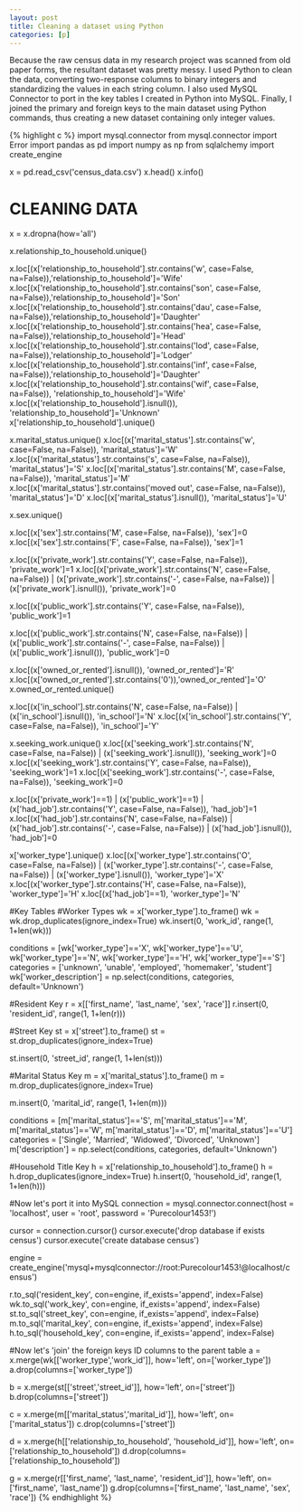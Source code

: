 ```yaml
---
layout: post
title: Cleaning a dataset using Python
categories: [p]
---
```


Because the raw census data in my research project was scanned from old paper forms, the resultant dataset was pretty messy. I used Python to clean the data, converting two-response columns to binary integers and standardizing the values in each string column. I also used MySQL Connector to port in the key tables I created in Python into MySQL. Finally, I joined the primary and foreign keys to the main dataset using Python commands, thus creating a new dataset containing only integer values.

{% highlight c %}
import mysql.connector
from mysql.connector import Error
import pandas as pd
import numpy as np
from sqlalchemy import create_engine

x = pd.read_csv('census_data.csv')
x.head()
x.info()

# CLEANING DATA

x = x.dropna(how='all')

x.relationship_to_household.unique()

x.loc[(x['relationship_to_household'].str.contains('w', case=False, na=False)),'relationship_to_household']='Wife'
x.loc[(x['relationship_to_household'].str.contains('son', case=False, na=False)),'relationship_to_household']='Son'
x.loc[(x['relationship_to_household'].str.contains('dau', case=False, na=False)),'relationship_to_household']='Daughter'
x.loc[(x['relationship_to_household'].str.contains('hea', case=False, na=False)),'relationship_to_household']='Head'
x.loc[(x['relationship_to_household'].str.contains('lod', case=False, na=False)),'relationship_to_household']='Lodger'
x.loc[(x['relationship_to_household'].str.contains('inf', case=False, na=False)),'relationship_to_household']='Daughter'
x.loc[(x['relationship_to_household'].str.contains('wif', case=False, na=False)), 'relationship_to_household']='Wife'
x.loc[(x['relationship_to_household'].isnull()), 'relationship_to_household']='Unknown'
x['relationship_to_household'].unique()

x.marital_status.unique()
x.loc[(x['marital_status'].str.contains('w', case=False, na=False)), 'marital_status']='W'
x.loc[(x['marital_status'].str.contains('s', case=False, na=False)), 'marital_status']='S'
x.loc[(x['marital_status'].str.contains('M', case=False, na=False)), 'marital_status']='M'
x.loc[(x['marital_status'].str.contains('moved out', case=False, na=False)), 'marital_status']='D'
x.loc[(x['marital_status'].isnull()), 'marital_status']='U'

x.sex.unique()

x.loc[(x['sex'].str.contains('M', case=False, na=False)), 'sex']=0
x.loc[(x['sex'].str.contains('F', case=False, na=False)), 'sex']=1

x.loc[(x['private_work'].str.contains('Y', case=False, na=False)), 'private_work']=1
x.loc[(x['private_work'].str.contains('N', case=False, na=False)) | (x['private_work'].str.contains('-', case=False, na=False)) | (x['private_work'].isnull()), 'private_work']=0

x.loc[(x['public_work'].str.contains('Y', case=False, na=False)), 'public_work']=1

x.loc[(x['public_work'].str.contains('N', case=False, na=False)) | (x['public_work'].str.contains('-', case=False, na=False)) | (x['public_work'].isnull()), 'public_work']=0

x.loc[(x['owned_or_rented'].isnull()), 'owned_or_rented']='R'
x.loc[(x['owned_or_rented'].str.contains('0')),'owned_or_rented']='O'
x.owned_or_rented.unique()

x.loc[(x['in_school'].str.contains('N', case=False, na=False)) | (x['in_school'].isnull()), 'in_school']='N'
x.loc[(x['in_school'].str.contains('Y', case=False, na=False)), 'in_school']='Y'

x.seeking_work.unique()
x.loc[(x['seeking_work'].str.contains('N', case=False, na=False)) | (x['seeking_work'].isnull()), 'seeking_work']=0
x.loc[(x['seeking_work'].str.contains('Y', case=False, na=False)), 'seeking_work']=1
x.loc[(x['seeking_work'].str.contains('-', case=False, na=False)), 'seeking_work']=0

x.loc[(x['private_work']==1) | (x['public_work']==1) | (x['had_job'].str.contains('Y', case=False, na=False)), 'had_job']=1
x.loc[(x['had_job'].str.contains('N', case=False, na=False)) | (x['had_job'].str.contains('-', case=False, na=False)) | (x['had_job'].isnull()), 'had_job']=0

x['worker_type'].unique()
x.loc[(x['worker_type'].str.contains('O', case=False, na=False)) | (x['worker_type'].str.contains('-', case=False, na=False)) | (x['worker_type'].isnull()), 'worker_type']='X'
x.loc[(x['worker_type'].str.contains('H', case=False, na=False)), 'worker_type']='H'
x.loc[(x['had_job']==1), 'worker_type']='N'

#Key Tables
#Worker Types
wk = x['worker_type'].to_frame()
wk = wk.drop_duplicates(ignore_index=True)
wk.insert(0, 'work_id', range(1, 1+len(wk)))

conditions = [wk['worker_type']=='X', wk['worker_type']=='U', wk['worker_type']=='N', wk['worker_type']=='H', wk['worker_type']=='S']
categories = ['unknown', 'unable', 'employed', 'homemaker', 'student']
wk['worker_description'] = np.select(conditions, categories, default='Unknown')

#Resident Key
r = x[['first_name', 'last_name', 'sex', 'race']]
r.insert(0, 'resident_id', range(1, 1+len(r)))

#Street Key
st = x['street'].to_frame()
st = st.drop_duplicates(ignore_index=True)

st.insert(0, 'street_id', range(1, 1+len(st)))

#Marital Status Key
m = x['marital_status'].to_frame()
m = m.drop_duplicates(ignore_index=True)

m.insert(0, 'marital_id', range(1, 1+len(m)))

conditions = [m['marital_status']=='S', m['marital_status']=='M', m['marital_status']=='W', m['marital_status']=='D', m['marital_status']=='U']
categories = ['Single', 'Married', 'Widowed', 'Divorced', 'Unknown']
m['description'] = np.select(conditions, categories, default='Unknown')

#Household Title Key
h = x['relationship_to_household'].to_frame()
h = h.drop_duplicates(ignore_index=True)
h.insert(0, 'household_id', range(1, 1+len(h)))

#Now let's port it into MySQL
connection = mysql.connector.connect(host = 'localhost', user = 'root', password = 'Purecolour1453!')

cursor = connection.cursor()
cursor.execute('drop database if exists census')
cursor.execute('create database census')

engine = create_engine('mysql+mysqlconnector://root:Purecolour1453!@localhost/census')

r.to_sql('resident_key', con=engine, if_exists='append', index=False)
wk.to_sql('work_key', con=engine, if_exists='append', index=False)
st.to_sql('street_key', con=engine, if_exists='append', index=False)
m.to_sql('marital_key', con=engine, if_exists='append', index=False)
h.to_sql('household_key', con=engine, if_exists='append', index=False)

#Now let's 'join' the foreign keys ID columns to the parent table
a = x.merge(wk[['worker_type','work_id']], how='left', on=['worker_type'])
a.drop(columns=['worker_type'])

b = x.merge(st[['street','street_id']], how='left', on=['street'])
b.drop(columns=['street'])

c = x.merge(m[['marital_status','marital_id']], how='left', on=['marital_status'])
c.drop(columns=['street'])

d = x.merge(h[['relationship_to_household', 'household_id']], how='left', on=['relationship_to_household'])
d.drop(columns=['relationship_to_household'])

g = x.merge(r[['first_name', 'last_name', 'resident_id']], how='left', on=['first_name', 'last_name'])
g.drop(columns=['first_name', 'last_name', 'sex', 'race'])
{% endhighlight %}
